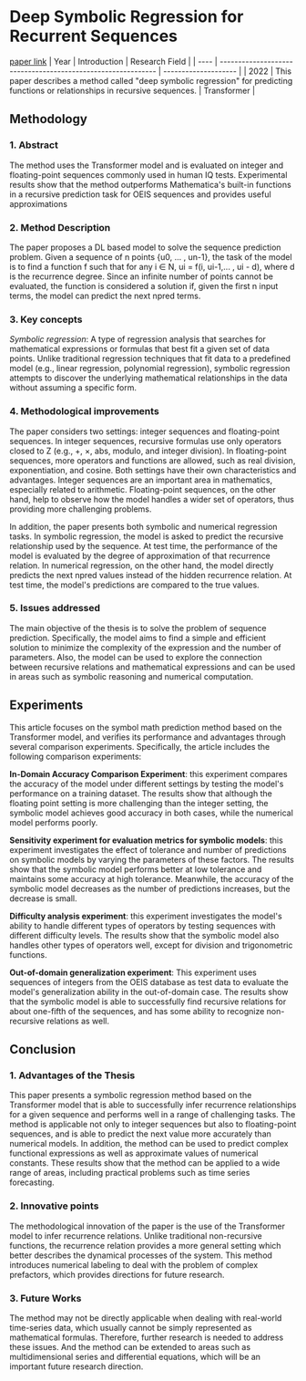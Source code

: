 # Deep Symbolic Regression for Recurrent Sequences
[paper link](https://arxiv.org/pdf/2201.04600) 
| Year | Introduction                                                         | Research Field                 |
| ---- | ------------------------------------------------------------ | -------------------- |
| 2022 | This paper describes a method called "deep symbolic regression" for predicting functions or relationships in recursive sequences.         | Transformer          |

## Methodology

### 1. Abstract
  The method uses the Transformer model and is evaluated on integer and floating-point sequences commonly used in human IQ tests. Experimental results show that the method outperforms Mathematica's built-in functions in a recursive prediction task for OEIS sequences and provides useful approximations
  
### 2. Method Description 
  The paper proposes a DL based model to solve the sequence prediction problem. Given a sequence of n points {u0, ... , un-1}, the task of the model is to find a function f such that for any i ∈ N, ui = f(i, ui-1,... , ui - d), where d is the recurrence degree. Since an infinite number of points cannot be evaluated, the function is considered a solution if, given the first n input terms, the model can predict the next npred terms.
  
### 3. Key concepts
  _Symbolic regression_: A type of regression analysis that searches for mathematical expressions or formulas that best fit a given set of data points. Unlike traditional regression techniques that fit data to a predefined model (e.g., linear regression, polynomial regression), symbolic regression attempts to discover the underlying mathematical relationships in the data without assuming a specific form.
  
### 4. Methodological improvements
  The paper considers two settings: integer sequences and floating-point sequences. In integer sequences, recursive formulas use only operators closed to Z (e.g., +, ×, abs, modulo, and integer division). In floating-point sequences, more operators and functions are allowed, such as real division, exponentiation, and cosine. Both settings have their own characteristics and advantages. Integer sequences are an important area in mathematics, especially related to arithmetic. Floating-point sequences, on the other hand, help to observe how the model handles a wider set of operators, thus providing more challenging problems.

In addition, the paper presents both symbolic and numerical regression tasks. In symbolic regression, the model is asked to predict the recursive relationship used by the sequence. At test time, the performance of the model is evaluated by the degree of approximation of that recurrence relation. In numerical regression, on the other hand, the model directly predicts the next npred values instead of the hidden recurrence relation. At test time, the model's predictions are compared to the true values.

### 5. Issues addressed 
  The main objective of the thesis is to solve the problem of sequence prediction. Specifically, the model aims to find a simple and efficient solution to minimize the complexity of the expression and the number of parameters. Also, the model can be used to explore the connection between recursive relations and mathematical expressions and can be used in areas such as symbolic reasoning and numerical computation.
  
## Experiments
  This article focuses on the symbol math prediction method based on the Transformer model, and verifies its performance and advantages through several comparison experiments. Specifically, the article includes the following comparison experiments:

**In-Domain Accuracy Comparison Experiment**: this experiment compares the accuracy of the model under different settings by testing the model's performance on a training dataset. The results show that although the floating point setting is more challenging than the integer setting, the symbolic model achieves good accuracy in both cases, while the numerical model performs poorly.

**Sensitivity experiment for evaluation metrics for symbolic models**: this experiment investigates the effect of tolerance and number of predictions on symbolic models by varying the parameters of these factors. The results show that the symbolic model performs better at low tolerance and maintains some accuracy at high tolerance. Meanwhile, the accuracy of the symbolic model decreases as the number of predictions increases, but the decrease is small.

**Difficulty analysis experiment**: this experiment investigates the model's ability to handle different types of operators by testing sequences with different difficulty levels. The results show that the symbolic model also handles other types of operators well, except for division and trigonometric functions.

**Out-of-domain generalization experiment**: This experiment uses sequences of integers from the OEIS database as test data to evaluate the model's generalization ability in the out-of-domain case. The results show that the symbolic model is able to successfully find recursive relations for about one-fifth of the sequences, and has some ability to recognize non-recursive relations as well.

## Conclusion

### 1. Advantages of the Thesis
  This paper presents a symbolic regression method based on the Transformer model that is able to successfully infer recurrence relationships for a given sequence and performs well in a range of challenging tasks. The method is applicable not only to integer sequences but also to floating-point sequences, and is able to predict the next value more accurately than numerical models. In addition, the method can be used to predict complex functional expressions as well as approximate values of numerical constants. These results show that the method can be applied to a wide range of areas, including practical problems such as time series forecasting.
  
### 2. Innovative points
 The methodological innovation of the paper is the use of the Transformer model to infer recurrence relations. Unlike traditional non-recursive functions, the recurrence relation provides a more general setting which better describes the dynamical processes of the system. This method introduces numerical labeling to deal with the problem of complex prefactors, which provides directions for future research.
 
### 3. Future Works
  The method may not be directly applicable when dealing with real-world time-series data, which usually cannot be simply represented as mathematical formulas. Therefore, further research is needed to address these issues. And the method can be extended to areas such as multidimensional series and differential equations, which will be an important future research direction.

